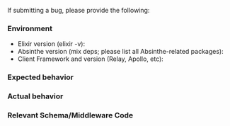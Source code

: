 <!--
### Precheck

We're a small team and Absinthe is a big project, so please keep the
following in mind when submitting an issue:

- For help and support, use:
  - Our Slack channel (#absinthe-graphql): https://elixir-slackin.herokuapp.com
  - The Elixir Forum: https://elixirforum.com
  - The documentation: https://hexdocs.pm/absinthe
- For new features, consider discussing the idea with us via Slack/Forum before submitting an issue
- For bugs, do a quick search and make sure the bug has not yet been reported
- Please try to ensure that your issue is related to the core Absinthe package and not one of the
  related packages. (We may ask you to move it, otherwise.)
  - If it's Plug-related, you probably want `absinthe_plug`
  - If it's Phoenix-related or about websockets, you probably want `absinthe_phoenix`
- All checked? Be nice and have fun!
-->

<!-- START BUG TEMPLATE (Please delete the rest of this if you're not filing a bug.) -->

If submitting a bug, please provide the following:

### Environment

* Elixir version (elixir -v):
* Absinthe version (mix deps; please list all Absinthe-related packages):
* Client Framework and version (Relay, Apollo, etc):

### Expected behavior

<!-- What did you expect to see? -->

### Actual behavior

<!--
  Oh, oh. What happened?

  Please include as much error information as you can.
-->

### Relevant Schema/Middleware Code

<!--
  Try to include any pertinent schema/middleware code that could
  provide some context for the problem you're experiencing.
-->
